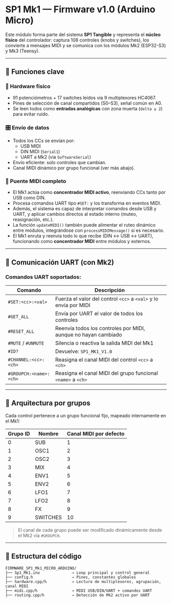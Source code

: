 # SP1 Mk1 — Firmware v1.0 (Arduino Micro)

Este módulo forma parte del sistema **SP1 Tangible** y representa el **núcleo físico** del controlador: captura 108 controles (knobs y switches), los convierte a mensajes MIDI y se comunica con los módulos Mk2 (ESP32-S3) y Mk3 (Teensy).

---

## 🧠 Funciones clave

### 🔧 Hardware físico
- 91 potenciómetros + 17 switches leídos vía 9 multiplexores HC4067.
- Pines de selección de canal compartidos (S0–S3), señal común en A0.
- Se leen todos como **entradas analógicas** con zona muerta (`delta ≥ 2`) para evitar ruido.

### 🎛 Envío de datos
- Todos los CCs se envían por:
  - USB MIDI
  - DIN MIDI (`Serial1`)
  - UART a Mk2 (via `SoftwareSerial`)
- Envío eficiente: solo controles que cambian.
- Canal MIDI dinámico por grupo funcional (ver más abajo).

### 🔁 Puente MIDI completo
- El Mk1 actúa como **concentrador MIDI activo**, reenviando CCs tanto por USB como DIN.
- Procesa comandos UART tipo `#SET:` y los transforma en eventos MIDI.
- Además, el sistema es capaz de interpretar comandos desde USB y UART, y aplicar cambios directos al estado interno (muteo, reasignación, etc.).
- La función `updateMIDI()` también puede alimentar el ruteo dinámico entre módulos, integrándose con `processMIDIMessage()` si es necesario.
- El Mk1 enruta y reenvía todo lo que recibe (DIN ↔ USB ↔ UART), funcionando como **concentrador MIDI** entre módulos y externos.

---

## 📡 Comunicación UART (con Mk2)

### Comandos UART soportados:

| Comando                | Descripción                                                             |
|------------------------|-------------------------------------------------------------------------|
| `#SET:<cc>:<val>`      | Fuerza el valor del control `<cc>` a `<val>` y lo envía por MIDI        |
| `#GET_ALL`             | Envía por UART el valor de todos los controles                          |
| `#RESET_ALL`           | Reenvía todos los controles por MIDI, aunque no hayan cambiado          |
| `#MUTE` / `#UNMUTE`    | Silencia o reactiva la salida MIDI del Mk1                              |
| `#ID?`                 | Devuelve: `SP1_MK1_V1.0`                                                |
| `#CHANNEL:<cc>:<ch>`   | Reasigna el canal MIDI del control `<cc>` a `<ch>`                      |
| `#GROUPCH:<name>:<ch>` | Reasigna el canal MIDI del grupo funcional `<name>` a `<ch>`            |

---

## 🧩 Arquitectura por grupos

Cada control pertenece a un grupo funcional fijo, mapeado internamente en el Mk1:

| Grupo ID | Nombre     | Canal MIDI por defecto |
|----------|------------|------------------------|
| 0        | SUB        | 1                      |
| 1        | OSC1       | 2                      |
| 2        | OSC2       | 3                      |
| 3        | MIX        | 4                      |
| 4        | ENV1       | 5                      |
| 5        | ENV2       | 6                      |
| 6        | LFO1       | 7                      |
| 7        | LFO2       | 8                      |
| 8        | FX         | 9                      |
| 9        | SWITCHES   | 10                     |

> El canal de cada grupo puede ser modificado dinámicamente desde el Mk2 vía `#GROUPCH`.

---

## 📂 Estructura del código

```text
FIRMWARE_SP1_Mk1_MICRO_ARDUINO/
├── Sp1_Mk1.ino              → Loop principal y control general
├── config.h                 → Pines, constantes globales
├── hardware.cpp/h           → Lectura de multiplexores, agrupación, canal MIDI
├── midi.cpp/h               → MIDI USB/DIN/UART + comandos UART
├── routing.cpp/h            → Detección de Mk2 activo por UART
